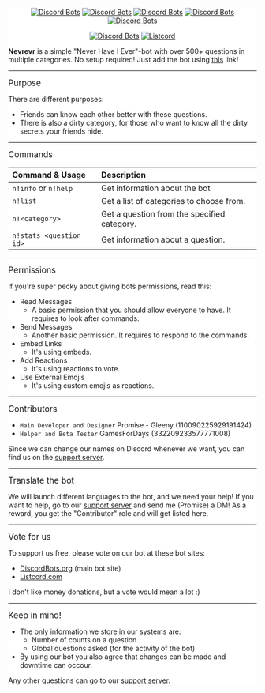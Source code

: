 <div style="background:white url(https://i.imgur.com/QiCG7sd.png) repeat fixed;">
<div align="center">
  
[![Discord Bots](https://discordbots.org/api/widget/status/475041313515896873.svg)](https://discordbots.org/bot/475041313515896873) [![Discord Bots](https://discordbots.org/api/widget/servers/475041313515896873.svg)](https://discordbots.org/bot/475041313515896873) [![Discord Bots](https://discordbots.org/api/widget/upvotes/475041313515896873.svg)](https://discordbots.org/bot/475041313515896873) [![Discord Bots](https://discordbots.org/api/widget/lib/475041313515896873.svg)](https://discordbots.org/bot/475041313515896873) [![Discord Bots](https://discordbots.org/api/widget/owner/475041313515896873.svg)](https://discordbots.org/bot/475041313515896873)

[![Discord Bots](https://discordbots.org/api/widget/475041313515896873.svg)](https://discordbots.org/bot/475041313515896873) [![Listcord](https://nuggetbot.com/listcord/embed.png?id=475041313515896873&datacolor=35383d&backgroundcolor=23272a&accentcolor=2c2f33&offlinecolor=43b581&onlinecolor=43b581&bottomcolor=7289da&datatextcolor=bababa&keytextcolor=737375)](https://listcord.com/bot/475041313515896873)

</div>

**Nevrevr** is a simple "Never Have I Ever"-bot with over 500+ questions in multiple categories.
No setup required! Just add the bot using [this](https://discordapp.com/api/oauth2/authorize?client_id=475041313515896873&permissions=281664&scope=bot) link!
** **
<big>Purpose</big>

There are different purposes:
- Friends can know each other better with these questions.
- There is also a dirty category, for those who want to know all the dirty secrets your friends hide.

** **
<big>Commands</big>

| Command & Usage         | Description                                           |
|:------------------------|:------------------------------------------------------|
| `n!info` or `n!help`    | Get information about the bot                         |
| `n!list`                | Get a list of categories to choose from.              |
| `n!<category>`          | Get a question from the specified category.           |
| `n!stats <question id>` | Get information about a question.                     |

** **

<big>Permissions</big>

If you're super pecky about giving bots permissions, read this:
- Read Messages
	- A basic permission that you should allow everyone to have. It requires to look after commands.
- Send Messages
	- Another basic permission. It requires to respond to the commands.
- Embed Links
	- It's using embeds.
- Add Reactions
	- It's using reactions to vote.
- Use External Emojis
	- It's using custom emojis as reactions.

** **
<big>Contributors</big>

- `Main Developer and Designer` Promise - Gleeny (110090225929191424)
- `Helper and Beta Tester` GamesForDays (332209233577771008)

Since we can change our names on Discord whenever we want, you can find us on the [support server](https://discord.gg/JbHX5U3).

** **
<big>Translate the bot</big>

We will launch different languages to the bot, and we need your help! If you want to help, go to our [support server](https://discord.gg/JbHX5U3) and send me (Promise) a DM! As a reward, you get the "Contributor" role and will get listed here.

** **
<big>Vote for us</big>

To support us free, please vote on our bot at these bot sites:
- [DiscordBots.org](https://discordbots.org/bot/475041313515896873) (main bot site)
- [Listcord.com](https://listcord.com/bot/475041313515896873)

I don't like money donations, but a vote would mean a lot :)

** **
<big>Keep in mind!</big>

- The only information we store in our systems are:
	- Number of counts on a question.
	- Global questions asked (for the activity of the bot)
- By using our bot you also agree that changes can be made and downtime can occour.

Any other questions can go to our [support server](https://discord.gg/JbHX5U3).
